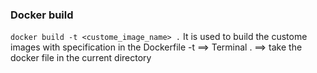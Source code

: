 ### Docker build

`docker build -t <custome_image_name> .`
It is used to build the custome images with specification in the Dockerfile
-t ==> Terminal
. ==> take the docker file in the current directory

